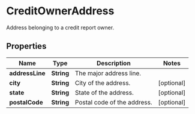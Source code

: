 

# CreditOwnerAddress

Address belonging to a credit report owner.

## Properties

| Name | Type | Description | Notes |
|------------ | ------------- | ------------- | -------------|
|**addressLine** | **String** | The major address line. |  |
|**city** | **String** | City of the address. |  [optional] |
|**state** | **String** | State of the address. |  [optional] |
|**postalCode** | **String** | Postal code of the address. |  [optional] |




